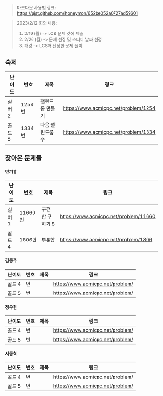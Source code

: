 > 마크다운 사용법 링크: https://gist.github.com/ihoneymon/652be052a0727ad59601

> 2023/2/12 회의 내용:
> 1. 2/19 (월) -> LCS 문제 깃에 제출
> 2. 2/26 (월) -> 문제 선정 및 스터디 날짜 선정
> 3. 개강 -> LCS과 선정한 문제 풀이

## 숙제
|난이도|번호|제목|링크|
|-|-|-|-|
|실버 2|1254번|팰린드롭 만들기|https://www.acmicpc.net/problem/1254|
|골드 5|1334번|다음 팰린드롬 수|https://www.acmicpc.net/problem/1334|

## 찾아온 문제들
#### 민기홍
|난이도|번호|제목|링크|
|-----|-----|---------------------|----------------------------------------|
|실버 1|11660번|구간 합 구하기 5|https://www.acmicpc.net/problem/11660|
|골드 4|1806번|부분합|https://www.acmicpc.net/problem/1806|

#### 김동주
|난이도|번호|제목|링크|
|-----|-----|---------------------|----------------------------------------|
|골드 4|번||https://www.acmicpc.net/problem/|
|골드 5|번||https://www.acmicpc.net/problem/|

#### 정우현
|난이도|번호|제목|링크|
|-----|-----|---------------------|----------------------------------------|
|골드 4|번||https://www.acmicpc.net/problem/|
|골드 5|번||https://www.acmicpc.net/problem/|

#### 서동혁
|난이도|번호|제목|링크|
|-----|-----|---------------------|----------------------------------------|
|골드 4|번||https://www.acmicpc.net/problem/|
|골드 5|번||https://www.acmicpc.net/problem/|
